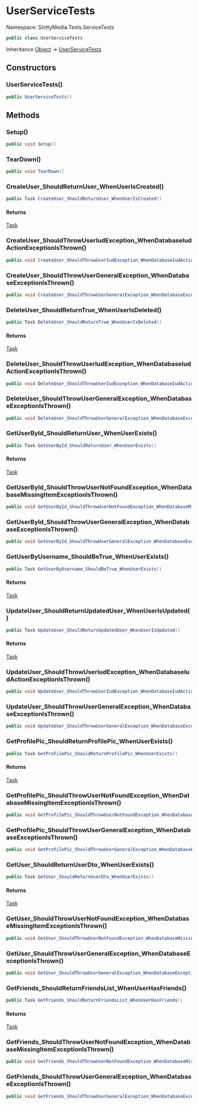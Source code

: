 # UserServiceTests

Namespace: SlottyMedia.Tests.ServiceTests

```csharp
public class UserServiceTests
```

Inheritance [Object](https://docs.microsoft.com/en-us/dotnet/api/system.object) → [UserServiceTests](./slottymedia.tests.servicetests.userservicetests.md)

## Constructors

### **UserServiceTests()**

```csharp
public UserServiceTests()
```

## Methods

### **Setup()**

```csharp
public void Setup()
```

### **TearDown()**

```csharp
public void TearDown()
```

### **CreateUser_ShouldReturnUser_WhenUserIsCreated()**

```csharp
public Task CreateUser_ShouldReturnUser_WhenUserIsCreated()
```

#### Returns

[Task](https://docs.microsoft.com/en-us/dotnet/api/system.threading.tasks.task)<br>

### **CreateUser_ShouldThrowUserIudException_WhenDatabaseIudActionExceptionIsThrown()**

```csharp
public void CreateUser_ShouldThrowUserIudException_WhenDatabaseIudActionExceptionIsThrown()
```

### **CreateUser_ShouldThrowUserGeneralException_WhenDatabaseExceptionIsThrown()**

```csharp
public void CreateUser_ShouldThrowUserGeneralException_WhenDatabaseExceptionIsThrown()
```

### **DeleteUser_ShouldReturnTrue_WhenUserIsDeleted()**

```csharp
public Task DeleteUser_ShouldReturnTrue_WhenUserIsDeleted()
```

#### Returns

[Task](https://docs.microsoft.com/en-us/dotnet/api/system.threading.tasks.task)<br>

### **DeleteUser_ShouldThrowUserIudException_WhenDatabaseIudActionExceptionIsThrown()**

```csharp
public void DeleteUser_ShouldThrowUserIudException_WhenDatabaseIudActionExceptionIsThrown()
```

### **DeleteUser_ShouldThrowUserGeneralException_WhenDatabaseExceptionIsThrown()**

```csharp
public void DeleteUser_ShouldThrowUserGeneralException_WhenDatabaseExceptionIsThrown()
```

### **GetUserById_ShouldReturnUser_WhenUserExists()**

```csharp
public Task GetUserById_ShouldReturnUser_WhenUserExists()
```

#### Returns

[Task](https://docs.microsoft.com/en-us/dotnet/api/system.threading.tasks.task)<br>

### **GetUserById_ShouldThrowUserNotFoundException_WhenDatabaseMissingItemExceptionIsThrown()**

```csharp
public void GetUserById_ShouldThrowUserNotFoundException_WhenDatabaseMissingItemExceptionIsThrown()
```

### **GetUserById_ShouldThrowUserGeneralException_WhenDatabaseExceptionIsThrown()**

```csharp
public void GetUserById_ShouldThrowUserGeneralException_WhenDatabaseExceptionIsThrown()
```

### **GetUserByUsername_ShouldBeTrue_WhenUserExists()**

```csharp
public Task GetUserByUsername_ShouldBeTrue_WhenUserExists()
```

#### Returns

[Task](https://docs.microsoft.com/en-us/dotnet/api/system.threading.tasks.task)<br>

### **UpdateUser_ShouldReturnUpdatedUser_WhenUserIsUpdated()**

```csharp
public Task UpdateUser_ShouldReturnUpdatedUser_WhenUserIsUpdated()
```

#### Returns

[Task](https://docs.microsoft.com/en-us/dotnet/api/system.threading.tasks.task)<br>

### **UpdateUser_ShouldThrowUserIudException_WhenDatabaseIudActionExceptionIsThrown()**

```csharp
public void UpdateUser_ShouldThrowUserIudException_WhenDatabaseIudActionExceptionIsThrown()
```

### **UpdateUser_ShouldThrowUserGeneralException_WhenDatabaseExceptionIsThrown()**

```csharp
public void UpdateUser_ShouldThrowUserGeneralException_WhenDatabaseExceptionIsThrown()
```

### **GetProfilePic_ShouldReturnProfilePic_WhenUserExists()**

```csharp
public Task GetProfilePic_ShouldReturnProfilePic_WhenUserExists()
```

#### Returns

[Task](https://docs.microsoft.com/en-us/dotnet/api/system.threading.tasks.task)<br>

### **GetProfilePic_ShouldThrowUserNotFoundException_WhenDatabaseMissingItemExceptionIsThrown()**

```csharp
public void GetProfilePic_ShouldThrowUserNotFoundException_WhenDatabaseMissingItemExceptionIsThrown()
```

### **GetProfilePic_ShouldThrowUserGeneralException_WhenDatabaseExceptionIsThrown()**

```csharp
public void GetProfilePic_ShouldThrowUserGeneralException_WhenDatabaseExceptionIsThrown()
```

### **GetUser_ShouldReturnUserDto_WhenUserExists()**

```csharp
public Task GetUser_ShouldReturnUserDto_WhenUserExists()
```

#### Returns

[Task](https://docs.microsoft.com/en-us/dotnet/api/system.threading.tasks.task)<br>

### **GetUser_ShouldThrowUserNotFoundException_WhenDatabaseMissingItemExceptionIsThrown()**

```csharp
public void GetUser_ShouldThrowUserNotFoundException_WhenDatabaseMissingItemExceptionIsThrown()
```

### **GetUser_ShouldThrowUserGeneralException_WhenDatabaseExceptionIsThrown()**

```csharp
public void GetUser_ShouldThrowUserGeneralException_WhenDatabaseExceptionIsThrown()
```

### **GetFriends_ShouldReturnFriendsList_WhenUserHasFriends()**

```csharp
public Task GetFriends_ShouldReturnFriendsList_WhenUserHasFriends()
```

#### Returns

[Task](https://docs.microsoft.com/en-us/dotnet/api/system.threading.tasks.task)<br>

### **GetFriends_ShouldThrowUserNotFoundException_WhenDatabaseMissingItemExceptionIsThrown()**

```csharp
public void GetFriends_ShouldThrowUserNotFoundException_WhenDatabaseMissingItemExceptionIsThrown()
```

### **GetFriends_ShouldThrowUserGeneralException_WhenDatabaseExceptionIsThrown()**

```csharp
public void GetFriends_ShouldThrowUserGeneralException_WhenDatabaseExceptionIsThrown()
```

